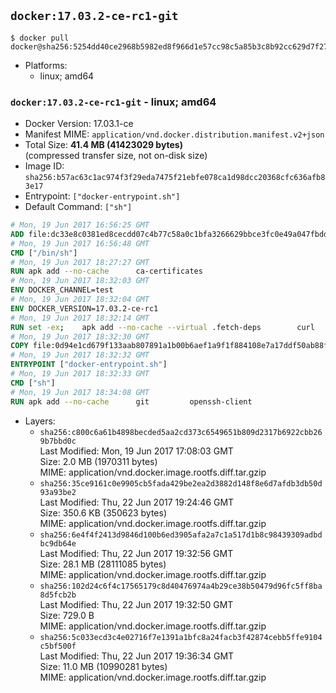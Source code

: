 ## `docker:17.03.2-ce-rc1-git`

```console
$ docker pull docker@sha256:5254dd40ce2968b5982ed8f966d1e57cc98c5a85b3c8b92cc629d7f27cbff4d9
```

-	Platforms:
	-	linux; amd64

### `docker:17.03.2-ce-rc1-git` - linux; amd64

-	Docker Version: 17.03.1-ce
-	Manifest MIME: `application/vnd.docker.distribution.manifest.v2+json`
-	Total Size: **41.4 MB (41423029 bytes)**  
	(compressed transfer size, not on-disk size)
-	Image ID: `sha256:b57ac63c1ac974f3f29eda7475f21ebfe078ca1d98dcc20368cfc636afb83e17`
-	Entrypoint: `["docker-entrypoint.sh"]`
-	Default Command: `["sh"]`

```dockerfile
# Mon, 19 Jun 2017 16:56:25 GMT
ADD file:dc33e8c0381ed8cecdd07c4b77c58a0c1bfa3266629bbce3fc0e49a047fbdd62 in / 
# Mon, 19 Jun 2017 16:56:48 GMT
CMD ["/bin/sh"]
# Mon, 19 Jun 2017 18:27:27 GMT
RUN apk add --no-cache 		ca-certificates
# Mon, 19 Jun 2017 18:32:03 GMT
ENV DOCKER_CHANNEL=test
# Mon, 19 Jun 2017 18:32:04 GMT
ENV DOCKER_VERSION=17.03.2-ce-rc1
# Mon, 19 Jun 2017 18:32:14 GMT
RUN set -ex; 	apk add --no-cache --virtual .fetch-deps 		curl 		tar 	; 		apkArch="$(apk --print-arch)"; 	case "$apkArch" in 		x86_64) dockerArch='x86_64' ;; 		*) echo >&2 "error: unsupported architecture ($apkArch)"; exit 1 ;;	esac; 		if ! curl -fL -o docker.tgz "https://download.docker.com/linux/static/${DOCKER_CHANNEL}/${dockerArch}/docker-${DOCKER_VERSION}.tgz"; then 		echo >&2 "error: failed to download 'docker-${DOCKER_VERSION}' from '${DOCKER_CHANNEL}' for '${dockerArch}'"; 		exit 1; 	fi; 		tar --extract 		--file docker.tgz 		--strip-components 1 		--directory /usr/local/bin/ 	; 	rm docker.tgz; 		apk del .fetch-deps; 		dockerd -v; 	docker -v
# Mon, 19 Jun 2017 18:32:30 GMT
COPY file:0d94e1cd679f133aab807891a1b00b6aef1a9f1f884108e7a17ddf50ab88f1fb in /usr/local/bin/ 
# Mon, 19 Jun 2017 18:32:32 GMT
ENTRYPOINT ["docker-entrypoint.sh"]
# Mon, 19 Jun 2017 18:32:33 GMT
CMD ["sh"]
# Mon, 19 Jun 2017 18:34:08 GMT
RUN apk add --no-cache 		git 		openssh-client
```

-	Layers:
	-	`sha256:c800c6a61b4898becded5aa2cd373c6549651b809d2317b6922cbb269b7bbd0c`  
		Last Modified: Mon, 19 Jun 2017 17:08:03 GMT  
		Size: 2.0 MB (1970311 bytes)  
		MIME: application/vnd.docker.image.rootfs.diff.tar.gzip
	-	`sha256:35ce9161c0e9905cb5fada429be2ea2d3882d148f8e6d7afdb3db50d93a93be2`  
		Last Modified: Thu, 22 Jun 2017 19:24:46 GMT  
		Size: 350.6 KB (350623 bytes)  
		MIME: application/vnd.docker.image.rootfs.diff.tar.gzip
	-	`sha256:6e4f4f2413d9846d100b6ed3905afa2a7c1a517d1b8c98439309adbdbc9db64e`  
		Last Modified: Thu, 22 Jun 2017 19:32:56 GMT  
		Size: 28.1 MB (28111085 bytes)  
		MIME: application/vnd.docker.image.rootfs.diff.tar.gzip
	-	`sha256:102d24c6f4c17565179c8d40476974a4b29ce38b50479d96fc5ff8ba8d5fcb2b`  
		Last Modified: Thu, 22 Jun 2017 19:32:50 GMT  
		Size: 729.0 B  
		MIME: application/vnd.docker.image.rootfs.diff.tar.gzip
	-	`sha256:5c033ecd3c4e02716f7e1391a1bfc8a24facb3f42874cebb5ffe9104c5bf500f`  
		Last Modified: Thu, 22 Jun 2017 19:36:34 GMT  
		Size: 11.0 MB (10990281 bytes)  
		MIME: application/vnd.docker.image.rootfs.diff.tar.gzip
